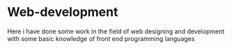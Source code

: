 # Web-development
Here i have done some work in the field of web designing and development with some basic knowledge of front end programming languages
